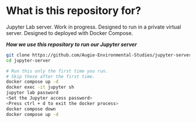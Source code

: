 # What is this repository for?

Jupyter Lab server. Work in progress.
Designed to run in a private virtual server.
Designed to deployed with Docker Compose.

***How we use this repository to run our Jupyter server***<br>
```bash
git clone https://github.com/Augie-Environmental-Studies/jupyter-server.git
cd jupyter-server

# Run this only the first time you run.
# Skip these after the first time.
docker compose up -d
docker exec -it jupyter sh
jupyter lab password
<Set the Jupyter access password>
<Press ctrl + d to exit the docker process>
docker compose down
docker compose up -d
```

<br>
<br>
